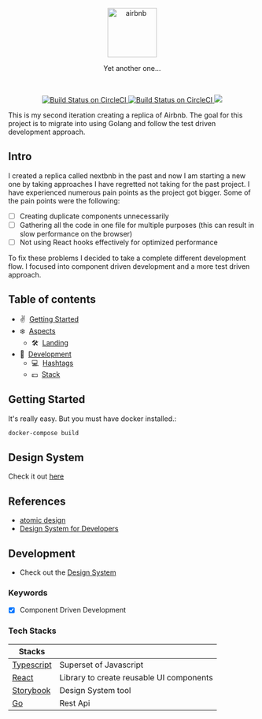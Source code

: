 <p align="center">
    <img src="https://user-images.githubusercontent.com/43525282/86524021-e1d52400-be29-11ea-9943-6affd2b8038c.png" alt="airbnb" width="100" />
</p>

<p align="center">Yet another one...</p>

<br/>

<p align="center">
  <a href="https://circleci.com/gh/kokiebisu/airbnb">
    <img src="https://circleci.com/gh/kokiebisu/airbnb.svg?style=shield" alt="Build Status on CircleCI" />
  </a>
  <a href="https://gobnb-storybook.netlify.app/">
    <img src="https://cdn.jsdelivr.net/gh/storybookjs/brand@master/badge/badge-storybook.svg" alt="Build Status on CircleCI" />
  </a>
   <a href="">
      <img src="https://api.netlify.com/api/v1/badges/c5a86ae5-e8cb-4c3c-adf2-337e7bceee46/deploy-status" />
    </a>
  <br/>
</p>

This is my second iteration creating a replica of Airbnb. 
The goal for this project is to migrate into using Golang and follow the test driven development approach.

## Intro

I created a replica called nextbnb in the past and now I am starting a new one by taking approaches I have regretted not taking for the past project. I have experienced numerous pain points as the project got bigger. Some of the pain points were the following:
- [ ] Creating duplicate components unnecessarily
- [ ] Gathering all the code in one file for multiple purposes (this can result in slow performance on the browser)
- [ ] Not using React hooks effectively for optimized performance

To fix these problems I decided to take a complete different development flow. I focused into component driven development and a more test driven approach. 


## Table of contents

- ✌️ &nbsp;[Getting Started](#getting-started)
- ❄️ &nbsp;[Aspects](#aspects)
  - 🛠 &nbsp;[Landing](#landing)
- 👏  &nbsp;[Development](#technology)
  - 💻  &nbsp;[Hashtags](#hashtags)
  - 💵  &nbsp;[Stack](#backers)

## Getting Started

It's really easy. But you must have docker installed.:

```sh
docker-compose build
```

## Design System

Check it out [here](https://gobnb-storybook.netlify.app/)

## References
 - [atomic design](https://bradfrost.com/blog/post/atomic-web-design/)
 - [Design System for Developers](https://www.learnstorybook.com/design-systems-for-developers/)

## Development
 - Check out the [Design System](https://gobnb-storybook.netlify.app)

### Keywords
- [x] Component Driven Development 

### Tech Stacks

| Stacks                                      |                                                                            |
| ------------------------------------------- | -------------------------------------------------------------------------- |
| [Typescript](https://www.typescriptlang.org)| Superset of Javascript                                                   |
| [React](https://reactjs.org)                | Library to create reusable UI components                      |
| [Storybook](https://storybook.js.org)       | Design System tool                                                       |
| [Go](https://golang.org)                    | Rest Api

